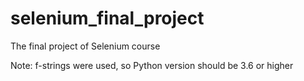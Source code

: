 # selenium_final_project
The final project of Selenium course

Note: f-strings were used, so Python version should be 3.6 or higher 
